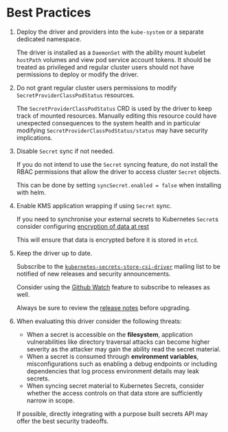 # Best Practices

1. Deploy the driver and providers into the `kube-system` or a separate
  dedicated namespace.

    The driver is installed as a `DaemonSet` with the ability mount kubelet
    `hostPath` volumes and view pod service account tokens. It should be treated
    as privileged and regular cluster users should not have permissions to
    deploy or modify the driver.

1. Do not grant regular cluster users permissions to modify
  `SecretProviderClassPodStatus` resources.

    The `SecretProviderClassPodStatus` CRD is used by the driver to keep track
    of mounted resources. Manually editing this resource could have unexpected
    consequences to the system health and in particular modifying
    `SecretProviderClassPodStatus/status` may have security implications.

1. Disable `Secret` sync if not needed.

    If you do not intend to use the `Secret` syncing feature, do not install the
    RBAC permissions that allow the driver to access cluster `Secret` objects.

    This can be done by setting `syncSecret.enabled = false` when installing
    with helm.

1. Enable KMS application wrapping if using `Secret` sync.

    If you need to synchronise your external secrets to Kubernetes `Secret`s
    consider configuring
    [encryption of data at rest](https://kubernetes.io/docs/tasks/administer-cluster/encrypt-data/)

    This will ensure that data is encrypted before it is stored in `etcd`.

1. Keep the driver up to date.

    Subscribe to the
    [`kubernetes-secrets-store-csi-driver`](https://groups.google.com/forum/#!forum/kubernetes-secrets-store-csi-driver)
    mailing list to be notified of new releases and security announcements.

    Consider using the
    [Github Watch](https://docs.github.com/en/github/managing-subscriptions-and-notifications-on-github/viewing-your-subscriptions)
    feature to subscribe to releases as well.

    Always be sure to review the [release notes](https://github.com/kubernetes-sigs/secrets-store-csi-driver/releases)
    before upgrading.

1. When evaluating this driver consider the following threats:

    * When a secret is accessible on the **filesystem**, application
      vulnerabilities like directory traversal attacks can become higher
      severity as the attacker may gain the ability read the secret material.
    * When a secret is consumed through **environment variables**,
      misconfigurations such as enabling a debug endpoints
      or including dependencies that log process environment details may leak
      secrets.
    * When syncing secret material to Kubernetes Secrets, consider whether the
      access controls on that data store are sufficiently narrow in scope.

    If possible, directly integrating with a purpose built secrets API may offer
    the best security tradeoffs.
